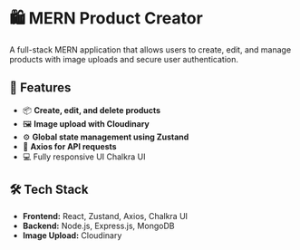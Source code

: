 # 🛍️ MERN Product Creator

A full-stack MERN application that allows users to create, edit, and manage products with image uploads and secure user authentication.

## 🚀 Features


- 📦 **Create, edit, and delete products**
- 🖼️ **Image upload with Cloudinary**
- ⚙️ **Global state management using Zustand**
- 📡 **Axios for API requests**
- 💻 Fully responsive UI Chalkra UI

## 🛠️ Tech Stack

- **Frontend:** React, Zustand, Axios, Chalkra UI
- **Backend:** Node.js, Express.js, MongoDB
- **Image Upload:** Cloudinary
